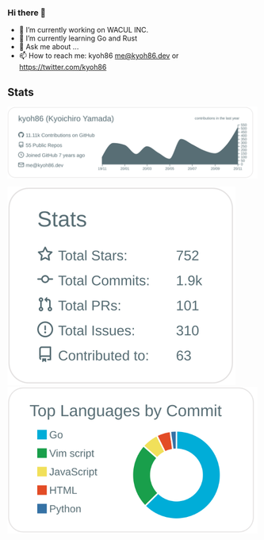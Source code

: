 ### Hi there 👋

- 🔭 I’m currently working on WACUL INC.
- 🌱 I’m currently learning Go and Rust
- 💬 Ask me about ...
- 📫 How to reach me: kyoh86 <me@kyoh86.dev> or https://twitter.com/kyoh86

## Stats

[![](https://raw.githubusercontent.com/kyoh86/kyoh86/main/profile-summary-card-output/default/0-profile-details.svg)](https://github.com/vn7n24fzkq/github-profile-summary-cards)

[![](https://raw.githubusercontent.com/kyoh86/kyoh86/main/profile-summary-card-output/default/3-stats.svg)](https://github.com/vn7n24fzkq/github-profile-summary-cards)
[![](https://raw.githubusercontent.com/kyoh86/kyoh86/main/profile-summary-card-output/default/2-most-commit-language.svg)](https://github.com/vn7n24fzkq/github-profile-summary-cards)
